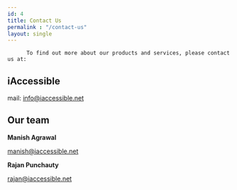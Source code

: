 ```yaml
---
id: 4
title: Contact Us
permalink : "/contact-us"
layout: single
---
```


          To find out more about our products and services, please contact us at:
 
## iAccessible
mail: <a href="mailto:info@iaccessible.net">info@iaccessible.net</a>

## Our team
  <strong>Manish Agrawal</strong>
  
<a href="mailto:manish@iaccessible.net">manish@iaccessible.net</a>

  <strong>Rajan Punchauty</strong>
  
<a href="mailto:rajan@iaccessible.net">rajan@iaccessible.net</a>

  